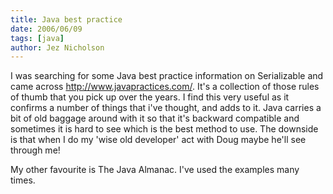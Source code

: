```yaml
---
title: Java best practice
date: 2006/06/09
tags: [java]
author: Jez Nicholson
---
```

I was searching for some Java best practice information on Serializable and came across http://www.javapractices.com/. It's a collection of those rules of thumb that you pick up over the years. I find this very useful as it confirms a number of things that i've thought, and adds to it. Java carries a bit of old baggage around with it so that it's backward compatible and sometimes it is hard to see which is the best method to use. The downside is that when I do my 'wise old developer' act with Doug maybe he'll see through me!

My other favourite is The Java Almanac. I've used the examples many times.